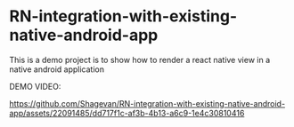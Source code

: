 # RN-integration-with-existing-native-android-app
This is a demo project is to show how to render a react native view in a native android application


DEMO VIDEO: 

https://github.com/Shagevan/RN-integration-with-existing-native-android-app/assets/22091485/dd717f1c-af3b-4b13-a6c9-1e4c30810416

